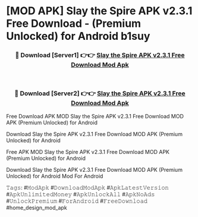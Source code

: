 # [MOD APK] Slay the Spire APK v2.3.1 Free Download - (Premium Unlocked) for Android b1suy



<div align="center">
<h3>🔴 Download [Server1] 👉👉 <a href="https://momento.my/?title=Slay_the_Spire_APK_v2.3.1_Free_Download">Slay the Spire APK v2.3.1 Free Download Mod Apk</a></h3><br>

<h3>🔴 Download [Server2] 👉👉 <a href="https://momento.my/?title=Slay_the_Spire_APK_v2.3.1_Free_Download">Slay the Spire APK v2.3.1 Free Download Mod Apk</a></h3>
</div>



Free Download APK MOD Slay the Spire APK v2.3.1 Free Download MOD APK (Premium Unlocked) for Android

Download Slay the Spire APK v2.3.1 Free Download MOD APK (Premium Unlocked) for Android

Free APK MOD Slay the Spire APK v2.3.1 Free Download MOD APK (Premium Unlocked) for Android

Download Slay the Spire APK v2.3.1 Free Download MOD APK (Premium Unlocked) for Android Mod For Android

𝚃𝚊𝚐𝚜: #𝙼𝚘𝚍𝙰𝚙𝚔 #𝙳𝚘𝚠𝚗𝚕𝚘𝚊𝚍𝙼𝚘𝚍𝙰𝚙𝚔 #𝙰𝚙𝚔𝙻𝚊𝚝𝚎𝚜𝚝𝚅𝚎𝚛𝚜𝚒𝚘𝚗 #𝙰𝚙𝚔𝚄𝚗𝚕𝚒𝚖𝚒𝚝𝚎𝚍𝙼𝚘𝚗𝚎𝚢 #𝙰𝚙𝚔𝚄𝚗𝚕𝚘𝚌𝚔𝙰𝚕𝚕 #𝙰𝚙𝚔𝙽𝚘𝙰𝚍𝚜 #𝚄𝚗𝚕𝚘𝚌𝚔𝙿𝚛𝚎𝚖𝚒𝚞𝚖 #𝙵𝚘𝚛𝙰𝚗𝚍𝚛𝚘𝚒𝚍 #𝙵𝚛𝚎𝚎𝙳𝚘𝚠𝚗𝚕𝚘𝚊𝚍 #home_design_mod_apk

